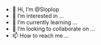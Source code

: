 - 👋 Hi, I’m @Sloplop
- 👀 I’m interested in ...
- 🌱 I’m currently learning ...
- 💞️ I’m looking to collaborate on ...
- 📫 How to reach me ...

<!---
Sloplop/Sloplop is a ✨ special ✨ repository because its `README.md` (this file) appears on your GitHub profile.
You can click the Preview link to take a look at your changes.
--->

